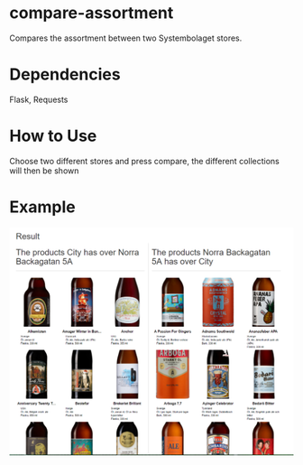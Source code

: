 # compare-assortment
Compares the assortment between two Systembolaget stores.

# Dependencies
Flask, Requests

# How to Use
Choose two different stores and press compare, the different collections will then be shown

# Example
![Example](example.PNG)
